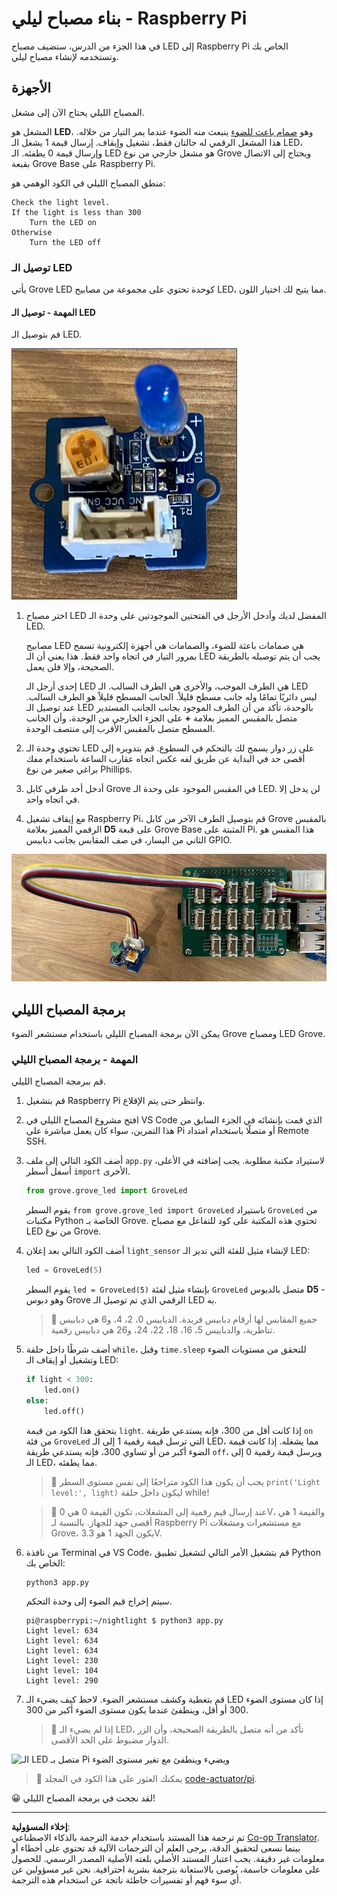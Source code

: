 <!--
CO_OP_TRANSLATOR_METADATA:
{
  "original_hash": "4db8a3879a53490513571df2f6cf7641",
  "translation_date": "2025-08-26T23:26:39+00:00",
  "source_file": "1-getting-started/lessons/3-sensors-and-actuators/pi-actuator.md",
  "language_code": "ar"
}
-->
# بناء مصباح ليلي - Raspberry Pi

في هذا الجزء من الدرس، ستضيف مصباح LED إلى Raspberry Pi الخاص بك وتستخدمه لإنشاء مصباح ليلي.

## الأجهزة

المصباح الليلي يحتاج الآن إلى مشغل.

المشغل هو **LED**، وهو [صمام باعث للضوء](https://wikipedia.org/wiki/Light-emitting_diode) ينبعث منه الضوء عندما يمر التيار من خلاله. هذا المشغل الرقمي له حالتان فقط، تشغيل وإيقاف. إرسال قيمة 1 يشغل الـ LED، وإرسال قيمة 0 يطفئه. الـ LED هو مشغل خارجي من نوع Grove ويحتاج إلى الاتصال بقبعة Grove Base على Raspberry Pi.

منطق المصباح الليلي في الكود الوهمي هو:

```output
Check the light level.
If the light is less than 300
    Turn the LED on
Otherwise
    Turn the LED off
```

### توصيل الـ LED

يأتي Grove LED كوحدة تحتوي على مجموعة من مصابيح LED، مما يتيح لك اختيار اللون.

#### المهمة - توصيل الـ LED

قم بتوصيل الـ LED.

![مصباح Grove LED](../../../../../translated_images/grove-led.6c853be93f473cf2c439cfc74bb1064732b22251a83cedf66e62f783f9cc1a79.ar.png)

1. اختر مصباح LED المفضل لديك وأدخل الأرجل في الفتحتين الموجودتين على وحدة الـ LED.

    مصابيح LED هي صمامات باعثة للضوء، والصمامات هي أجهزة إلكترونية تسمح بمرور التيار في اتجاه واحد فقط. هذا يعني أن الـ LED يجب أن يتم توصيله بالطريقة الصحيحة، وإلا فلن يعمل.

    إحدى أرجل الـ LED هي الطرف الموجب، والأخرى هي الطرف السالب. الـ LED ليس دائريًا تمامًا وله جانب مسطح قليلاً. الجانب المسطح قليلاً هو الطرف السالب. عند توصيل الـ LED بالوحدة، تأكد من أن الطرف الموجود بجانب الجانب المستدير متصل بالمقبس المميز بعلامة **+** على الجزء الخارجي من الوحدة، وأن الجانب المسطح متصل بالمقبس الأقرب إلى منتصف الوحدة.

1. تحتوي وحدة الـ LED على زر دوار يسمح لك بالتحكم في السطوع. قم بتدويره إلى أقصى حد في البداية عن طريق لفه عكس اتجاه عقارب الساعة باستخدام مفك براغي صغير من نوع Phillips.

1. أدخل أحد طرفي كابل Grove في المقبس الموجود على وحدة الـ LED. لن يدخل إلا في اتجاه واحد.

1. مع إيقاف تشغيل Raspberry Pi، قم بتوصيل الطرف الآخر من كابل Grove بالمقبس الرقمي المميز بعلامة **D5** على قبعة Grove Base المثبتة على Pi. هذا المقبس هو الثاني من اليسار، في صف المقابس بجانب دبابيس GPIO.

![مصباح Grove LED متصل بالمقبس D5](../../../../../translated_images/pi-led.97f1d474981dc35d1c7996c7b17de355d3d0a6bc9606d79fa5f89df933415122.ar.png)

## برمجة المصباح الليلي

يمكن الآن برمجة المصباح الليلي باستخدام مستشعر الضوء Grove ومصباح LED Grove.

### المهمة - برمجة المصباح الليلي

قم ببرمجة المصباح الليلي.

1. قم بتشغيل Raspberry Pi وانتظر حتى يتم الإقلاع.

1. افتح مشروع المصباح الليلي في VS Code الذي قمت بإنشائه في الجزء السابق من هذا التمرين، سواء كان يعمل مباشرة على Pi أو متصلًا باستخدام امتداد Remote SSH.

1. أضف الكود التالي إلى ملف `app.py` لاستيراد مكتبة مطلوبة. يجب إضافته في الأعلى، أسفل أسطر `import` الأخرى.

    ```python
    from grove.grove_led import GroveLed
    ```

    يقوم السطر `from grove.grove_led import GroveLed` باستيراد `GroveLed` من مكتبات Python الخاصة بـ Grove. تحتوي هذه المكتبة على كود للتفاعل مع مصباح LED من نوع Grove.

1. أضف الكود التالي بعد إعلان `light_sensor` لإنشاء مثيل للفئة التي تدير الـ LED:

    ```python
    led = GroveLed(5)
    ```

    يقوم السطر `led = GroveLed(5)` بإنشاء مثيل لفئة `GroveLed` متصل بالدبوس **D5** - وهو دبوس Grove الرقمي الذي تم توصيل الـ LED به.

    > 💁 جميع المقابس لها أرقام دبابيس فريدة. الدبابيس 0، 2، 4، و6 هي دبابيس تناظرية، والدبابيس 5، 16، 18، 22، 24، و26 هي دبابيس رقمية.

1. أضف شرطًا داخل حلقة `while`، وقبل `time.sleep` للتحقق من مستويات الضوء وتشغيل أو إيقاف الـ LED:

    ```python
    if light < 300:
        led.on()
    else:
        led.off()
    ```

    يتحقق هذا الكود من قيمة `light`. إذا كانت أقل من 300، فإنه يستدعي طريقة `on` من فئة `GroveLed` التي ترسل قيمة رقمية 1 إلى الـ LED، مما يشغله. إذا كانت قيمة الضوء أكبر من أو تساوي 300، فإنه يستدعي طريقة `off`، ويرسل قيمة رقمية 0 إلى الـ LED، مما يطفئه.

    > 💁 يجب أن يكون هذا الكود متراجعًا إلى نفس مستوى السطر `print('Light level:', light)` ليكون داخل حلقة while!

    > 💁 عند إرسال قيم رقمية إلى المشغلات، تكون القيمة 0 هي 0V، والقيمة 1 هي أقصى جهد للجهاز. بالنسبة لـ Raspberry Pi مع مستشعرات ومشغلات Grove، يكون الجهد 1 هو 3.3V.

1. من نافذة Terminal في VS Code، قم بتشغيل الأمر التالي لتشغيل تطبيق Python الخاص بك:

    ```sh
    python3 app.py
    ```

    سيتم إخراج قيم الضوء إلى وحدة التحكم.

    ```output
    pi@raspberrypi:~/nightlight $ python3 app.py 
    Light level: 634
    Light level: 634
    Light level: 634
    Light level: 230
    Light level: 104
    Light level: 290
    ```

1. قم بتغطية وكشف مستشعر الضوء. لاحظ كيف يضيء الـ LED إذا كان مستوى الضوء 300 أو أقل، وينطفئ عندما يكون مستوى الضوء أكبر من 300.

    > 💁 إذا لم يضيء الـ LED، تأكد من أنه متصل بالطريقة الصحيحة، وأن الزر الدوار مضبوط على الحد الأقصى.

![الـ LED متصل بـ Pi ويضيء وينطفئ مع تغير مستوى الضوء](../../../../../images/pi-running-assignment-1-1.gif)

> 💁 يمكنك العثور على هذا الكود في المجلد [code-actuator/pi](../../../../../1-getting-started/lessons/3-sensors-and-actuators/code-actuator/pi).

😀 لقد نجحت في برمجة المصباح الليلي!

---

**إخلاء المسؤولية**:  
تم ترجمة هذا المستند باستخدام خدمة الترجمة بالذكاء الاصطناعي [Co-op Translator](https://github.com/Azure/co-op-translator). بينما نسعى لتحقيق الدقة، يرجى العلم أن الترجمات الآلية قد تحتوي على أخطاء أو معلومات غير دقيقة. يجب اعتبار المستند الأصلي بلغته الأصلية المصدر الرسمي. للحصول على معلومات حاسمة، يُوصى بالاستعانة بترجمة بشرية احترافية. نحن غير مسؤولين عن أي سوء فهم أو تفسيرات خاطئة ناتجة عن استخدام هذه الترجمة.